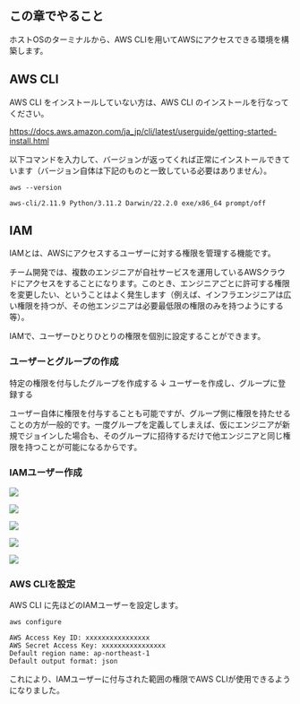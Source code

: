 ## この章でやること

ホストOSのターミナルから、AWS CLIを用いてAWSにアクセスできる環境を構築します。

## AWS CLI

AWS CLI をインストールしていない方は、AWS CLI のインストールを行なってください。

https://docs.aws.amazon.com/ja_jp/cli/latest/userguide/getting-started-install.html

以下コマンドを入力して、バージョンが返ってくれば正常にインストールできています（バージョン自体は下記のものと一致している必要はありません）。

```sh:ターミナル
aws --version
```

```
aws-cli/2.11.9 Python/3.11.2 Darwin/22.2.0 exe/x86_64 prompt/off
```

## IAM

IAMとは、AWSにアクセスするユーザーに対する権限を管理する機能です。

チーム開発では、複数のエンジニアが自社サービスを運用しているAWSクラウドにアクセスをすることになります。このとき、エンジニアごとに許可する権限を変更したい、ということはよく発生します（例えば、インフラエンジニアは広い権限を持つが、その他エンジニアは必要最低限の権限のみを持つようにする等）。

IAMで、ユーザーひとりひとりの権限を個別に設定することができます。

### ユーザーとグループの作成

特定の権限を付与したグループを作成する
↓
ユーザーを作成し、グループに登録する

ユーザー自体に権限を付与することも可能ですが、グループ側に権限を持たせることの方が一般的です。一度グループを定義してしまえば、仮にエンジニアが新規でジョインした場合も、そのグループに招待するだけで他エンジニアと同じ権限を持つことが可能になるからです。

### IAMユーザー作成

![](https://storage.googleapis.com/zenn-user-upload/f95bdf54d5a1-20230404.png)

![](https://storage.googleapis.com/zenn-user-upload/e2f4fa4af1f2-20230404.png)

![](https://storage.googleapis.com/zenn-user-upload/11c3ab50948c-20230404.png)

![](https://storage.googleapis.com/zenn-user-upload/1c620fbbf2e3-20230404.png)

![](https://storage.googleapis.com/zenn-user-upload/78dc9c80ef0f-20230404.png)

### AWS CLIを設定

AWS CLI に先ほどのIAMユーザーを設定します。

```sh:ターミナル
aws configure
```

```
AWS Access Key ID: xxxxxxxxxxxxxxxx
AWS Secret Access Key: xxxxxxxxxxxxxxxx
Default region name: ap-northeast-1
Default output format: json
```

これにより、IAMユーザーに付与された範囲の権限でAWS CLIが使用できるようになりました。
